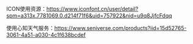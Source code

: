 ICON使用资源：https://www.iconfont.cn/user/detail?spm=a313x.7781069.0.d214f71f6&uid=757922&nid=u9q8JjfcFdqq

使用心知天气服务：https://www.seniverse.com/products?iid=15d52765-3061-4a51-a030-4c1f638bcdef